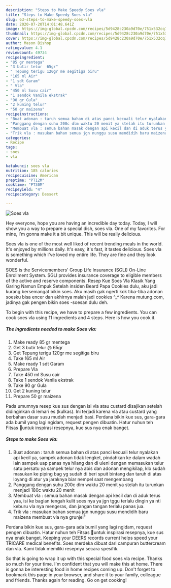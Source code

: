 ```yaml
---
description: "Steps to Make Speedy Soes vla"
title: "Steps to Make Speedy Soes vla"
slug: 63-steps-to-make-speedy-soes-vla
date: 2020-07-20T14:01:48.641Z
image: https://img-global.cpcdn.com/recipes/5d9428c230a9d70e/751x532cq70/soes-vla-foto-resep-utama.jpg
thumbnail: https://img-global.cpcdn.com/recipes/5d9428c230a9d70e/751x532cq70/soes-vla-foto-resep-utama.jpg
cover: https://img-global.cpcdn.com/recipes/5d9428c230a9d70e/751x532cq70/soes-vla-foto-resep-utama.jpg
author: Mason Bishop
ratingvalue: 4.1
reviewcount: 49734
recipeingredient:
- "85 gr mentega"
- "3 butir telur  65gr"
- " Tepung terigu 120gr me segitiga biru"
- "165 ml Air"
- "1 sdt Garam"
- " Vla"
- "450 ml Susu cair"
- "1 sendok Vanila ekstrak"
- "90 gr Gula"
- "2 kuning telur"
- "50 gr maizena"
recipeinstructions:
- "Buat adonan : taruh semua bahan di atas panci kecuali telur nyalakan api kecil ya, sampek adonan tidak lengket, pindahkan ke dalam wadah lain sampek uap panas nya hilang dan di uleni dengan memasukan telur satu persatu ya sampek telur nya abis dan adonan mengikilap, klo sudah masukan ke piping bag yg sudah di beri spuit bintang dan taruh di atas loyang di atur ya jaraknya biar nempel saat mengembang"
- "Panggang dengan suhu 200c dlm waktu 20 menit ya stelah itu turunkan menjadi 180c waktu 20 menit"
- "Membuat vla : semua bahan masak dengan api kecil dan di aduk terus yaa, isi ke bagian tengah kulit soes nya ya jgn tggu terlalu dingin ya nti keburu vla nya mengeras, dan jangan tangan terlalu panas jua."
- "Trik vla : masukan bahan semua jgn nunggu susu mendidih baru maizena membuat vla nya grunjel&#34;"
categories:
- Recipe
tags:
- soes
- vla

katakunci: soes vla 
nutrition: 185 calories
recipecuisine: American
preptime: "PT12M"
cooktime: "PT30M"
recipeyield: "4"
recipecategory: Dessert

---
```



![Soes vla](https://img-global.cpcdn.com/recipes/5d9428c230a9d70e/751x532cq70/soes-vla-foto-resep-utama.jpg)

Hey everyone, hope you are having an incredible day today. Today, I will show you a way to prepare a special dish, soes vla. One of my favorites. For mine, I'm gonna make it a bit unique. This will be really delicious.

Soes vla is one of the most well liked of recent trending meals in the world. It's enjoyed by millions daily. It's easy, it's fast, it tastes delicious. Soes vla is something which I've loved my entire life. They are fine and they look wonderful.

SOES is the Servicemembers&#39; Group Life Insurance (SGLI) On-Line Enrollment System. SGLI provides insurance coverage to eligible members of the active and reserve components. Resep Kue Soes Vla Klasik Yang Garing Namun Empuk Setelah insiden Beard Papa Cookies dulu, aku jadi kurang bersemangat bikin soes. Aku masih gak ngerti kok tiba-tiba adonan soesku bisa encer dan akhirnya malah jadi cookies ^_^ Karena mutung.com, jadinya gak pengen bikin soes -soesan dulu deh.


To begin with this recipe, we have to prepare a few ingredients. You can cook soes vla using 11 ingredients and 4 steps. Here is how you cook it.

<!--inarticleads1-->

##### The ingredients needed to make Soes vla:

1. Make ready 85 gr mentega
1. Get 3 butir telur @ 65gr
1. Get  Tepung terigu 120gr me segitiga biru
1. Take 165 ml Air
1. Make ready 1 sdt Garam
1. Prepare  Vla
1. Take 450 ml Susu cair
1. Take 1 sendok Vanila ekstrak
1. Take 90 gr Gula
1. Get 2 kuning telur
1. Prepare 50 gr maizena


Pada umumnya resep kue sus dengan isi vla atau custard disajikan setelah didinginkan di lemari es (kulkas). Ini terjadi karena vla atau custard yang berbahan dasar susu mudah menjadi basi. Perdana bikin kue sus, gara-gara ada bumil yang lagi ngidam, request pengen dibuatin. Hatur nuhun teh Fitsas 💜untuk inspirasi resepnya, kue sus nya enak banget. 

<!--inarticleads2-->

##### Steps to make Soes vla:

1. Buat adonan : taruh semua bahan di atas panci kecuali telur nyalakan api kecil ya, sampek adonan tidak lengket, pindahkan ke dalam wadah lain sampek uap panas nya hilang dan di uleni dengan memasukan telur satu persatu ya sampek telur nya abis dan adonan mengikilap, klo sudah masukan ke piping bag yg sudah di beri spuit bintang dan taruh di atas loyang di atur ya jaraknya biar nempel saat mengembang
1. Panggang dengan suhu 200c dlm waktu 20 menit ya stelah itu turunkan menjadi 180c waktu 20 menit
1. Membuat vla : semua bahan masak dengan api kecil dan di aduk terus yaa, isi ke bagian tengah kulit soes nya ya jgn tggu terlalu dingin ya nti keburu vla nya mengeras, dan jangan tangan terlalu panas jua.
1. Trik vla : masukan bahan semua jgn nunggu susu mendidih baru maizena membuat vla nya grunjel&#34;


Perdana bikin kue sus, gara-gara ada bumil yang lagi ngidam, request pengen dibuatin. Hatur nuhun teh Fitsas 💜untuk inspirasi resepnya, kue sus nya enak banget. Keeping your DEERS records current helps speed your TRICARE medical benefits. Soes merdeka dibuat dari campuran buttercream dan vla. Kami tidak memiliki resepnya secara spesifik. 

So that is going to wrap it up with this special food soes vla recipe. Thanks so much for your time. I'm confident that you will make this at home. There is gonna be interesting food in home recipes coming up. Don't forget to bookmark this page in your browser, and share it to your family, colleague and friends. Thanks again for reading. Go on get cooking!
